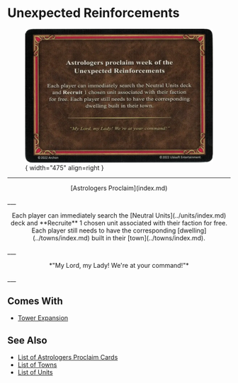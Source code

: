 # Unexpected Reinforcements

<figure markdown="span">

![Unexpected Reinforcements](../assets/astrologers_proclaim-unexpected_reinforcements.webp){ width="475" align=right }

</figure>

___
<p style="text-align: center;" markdown>[Astrologers Proclaim](index.md)</p>
___
<p style="text-align: center;" markdown>Each player can immediately search the [Neutral Units](../units/index.md) deck and **Recruite** 1 chosen unit associated with their faction for free. Each player still needs to have the corresponding [dwelling](../towns/index.md) built in their [town](../towns/index.md).</p>
___
<p style="text-align: center;" markdown>*"My Lord, my Lady! We're at your command!"*</p>
___


## Comes With

- [Tower Expansion](../content.md)


## See Also

- [List of Astrologers Proclaim Cards](index.md)
- [List of Towns](../towns/index.md)
- [List of Units](../units/index.md)
